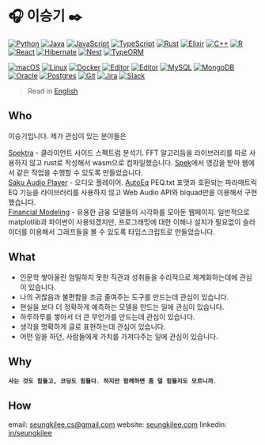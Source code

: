 # :headphones: 이승기 :black_nib:

[![Python](https://img.shields.io/badge/Python-3776AB?logo=python&logoColor=fff)](#)
[![Java](https://img.shields.io/badge/Java-%23ED8B00.svg?logo=openjdk&logoColor=white)](#)
[![JavaScript](https://img.shields.io/badge/JavaScript-F7DF1E?logo=javascript&logoColor=000)](#)
[![TypeScript](https://img.shields.io/badge/TypeScript-3178C6?logo=typescript&logoColor=fff)](#)
[![Rust](https://img.shields.io/badge/Rust-%23000000.svg?e&logo=rust&logoColor=white)](#)
[![Elixir](https://img.shields.io/badge/Elixir-%234B275F.svg?&logo=elixir&logoColor=white)](#)
[![C++](https://img.shields.io/badge/C++-%2300599C.svg?logo=c%2B%2B&logoColor=white)](#)
[![R](https://img.shields.io/badge/R-%23276DC3.svg?logo=r&logoColor=white)](#)
[![React](https://img.shields.io/badge/React-%2320232a.svg?logo=react&logoColor=%2361DAFB)](#)
[![Hibernate](https://img.shields.io/badge/Hibernate-59666C?logo=hibernate&logoColor=fff)](#)
[![Nest](https://img.shields.io/badge/Nest.js-%23E0234E.svg?logo=nestjs&logoColor=white)](#)
[![TypeORM](https://img.shields.io/badge/TypeORM-FE0803?logo=typeorm&logoColor=fff)](#)

[![macOS](https://img.shields.io/badge/macOS-000000?logo=apple&logoColor=F0F0F0)](#)
[![Linux](https://img.shields.io/badge/Linux-FCC624?logo=linux&logoColor=black)](#)
[![Docker](https://img.shields.io/badge/Docker-2496ED?logo=docker&logoColor=fff)](#)
[![Editor](https://img.shields.io/badge/Neovim-57A143?logo=neovim&logoColor=fff)](#)
[![Editor](https://img.shields.io/badge/Zed-white?style=flat-square&logo=zedindustries&logoColor=084CCF)](https://code.visualstudio.com/)
[![MySQL](https://img.shields.io/badge/MySQL-4479A1?logo=mysql&logoColor=fff)](#)
[![MongoDB](https://img.shields.io/badge/MongoDB-%234ea94b.svg?logo=mongodb&logoColor=white)](#)
[![Oracle](https://custom-icon-badges.demolab.com/badge/Oracle-F80000?logo=oracle&logoColor=fff)](#)
[![Postgres](https://img.shields.io/badge/Postgres-%23316192.svg?logo=postgresql&logoColor=white)](#)
[![Git](https://img.shields.io/badge/Git-F05032?logo=git&logoColor=fff)](#)
[![Jira](https://img.shields.io/badge/Jira-0052CC?logo=jira&logoColor=fff)](#)
[![Slack](https://img.shields.io/badge/Slack-4A154B?logo=slack&logoColor=fff)](#)

> Read in [English](README.md)

<!-- [![trophy](https://github-profile-trophy.vercel.app/?username=seungkilee-cs&theme=onedark)](https://github.com/gkhan205/github-profile-trophy) -->

## Who
이승기입니다. 제가 관심이 있는 분야들은

[Spektra](https://www.seungkilee.com/spektra) - 클라이언트 사이드 스펙트럼 분석기. FFT 알고리듬을 라이브러리를 따로 사용하지 않고 rust로 작성해서 wasm으로 컴파일했습니다. [Spek](spek.cc)에서 영감을 받아 웹에서 같은 작업을 수행할 수 있도록 만들었습니다.  
[Saku Audio Player](https://www.seungkilee.com/saku-audio-player) - 오디오 플레이어. [AutoEq](https://autoeq.app/) PEQ.txt 포맷과 호환되는 파라매트릭 EQ 기능을 라이브러리를 사용하지 않고 Web Audio API와 biquad만을 이용해서 구현했습니다.  
[Financial Modeling](https://www.seungkilee.com/Financial-Modeling/) - 유용한 금융 모델들의 시각화를 모아둔 웹페이지. 일반적으로 matplotlib과 파이썬이 사용되겠지만, 프로그래밍에 대한 이해나 설치가 필요없이 슬라이더를 이용해서 그래프들을 볼 수 있도록 타입스크립트로 만들었습니다.
  
<!--! 
[Alethea Interactive]() - 하이데거의 Hermeneutic Circle과 전회 후 개념에 대해서 제가 느낀점과 이미지를 타입스크립트로 시각화한 웹페이지입니다.   
[FE3H Save Editor Web]() - 파이어엠블렘 풍화설월의 세이브 파일 바이너리를 클라이언트 사이드에서 에딧할 수 있도록 만든 에디터입니다. 바이너리 파싱을 위해서 C# Blazor 코어와 Rust 코어를 지원합니다. 윈도우가 없는 환경에서 C#으로 만들어진 다른 에디터들이 호환성 레이어를 사용해야만 작동할 수 있기에 OS와 무관하게 사용할 수 있도록 [PKHex for Web](https://pkhex-web.github.io/)에 영감을 받아서 만들었습니다.
[GYTMDL GUI]() - 훌륭한 CLI인 [gytmdl]()를 프로그래밍 지식이 없는 사람들이 좀 더 편리하게 사용할 수 있도록 Tuari + TS + Vite 를 이용해서 크로스플랫폼 데스크톱 GUI를 만들었습니다. 기존에 가장 귀찮은 부분이던 쿠키 핸들링과 config.json 수정을 쉽게 만들고, 프리미엄 계정의 PO Token 핸들링과 실패한 다운로드를 재시도하고 음악 다운로드를 위해서 플레이리스트를 따로 만들어야 하던 부분에서 QoL 개선을 위해 다운로드 큐 시스템을 만들었습니다. 
[HistoFlow]() - 루닛 플랫폼과 대학 시절 ML 프로젝트에 영감을 받아서 병리세포 분석을 위한 애플리케이션을 만들었습니다. React + OSD으로 대용량 병리세포 이미지 업로드와 타일링 로딩을, Kotlin + Spring Boot으로 이미지 데이터의 타일링과 20GB까지의 데이터 스루풋을 핸들린하는 컨트롤러를 만들고, 파이썬으로 ML 병리분석 모델을 서비스를 만들어서 이미지에서 진단을 내릴 수 있도록 만든 앱입니다.
-->

## What
- 인문학 쌓아올린 엄밀하지 못한 직관과 성취들을 수리적으로 체계화하는데에 관심이 있습니다.  
- 나의 귀찮음과 불편함을 조금 줄여주는 도구를 만드는데 관심이 있습니다.
- 현실을 보다 더 정확하게 예측하는 모델을 만드는 일에 관심이 있습니다.  
- 하루하루를 쌓아서 더 큰 무언가를 만드는데 관심이 있습니다.  
- 생각을 명확하게 글로 표현하는데 관심이 있습니다.  
- 어떤 일을 하던, 사람들에게 가치를 가져다주는 일에 관심이 있습니다.  

<!--![Seung Ki's Github Stats](https://github-readme-stats.vercel.app/api?username=seungkilee-cs&layout=compact&theme=material-palenight)-->
<!--![Seung Ki's Language stats](https://github-readme-stats.anuraghazra1.vercel.app/api/top-langs/?username=seungkilee-cs&layout=compact&theme=material-palenight)-->


## Why
<h4>

```elixir
사는 것도 힘들고, 코딩도 힘들다. 하지만 함께하면 좀 덜 힘들지도 모르니까.
```
</h4>

## How
email: [seungkilee.cs@gmail.com](mailto:seungkilee.cs@gmail.com)
website: [seungkilee.com](https://www.seungkilee.com)
linkedin: [in/seungkilee](linkedin.com/in/seungkilee)
